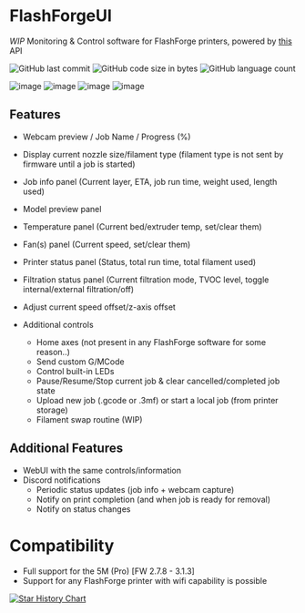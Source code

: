 # FlashForgeUI
*WIP* Monitoring &amp; Control software for FlashForge printers, powered by [this](https://github.com/GhostTypes/ff-5mp-api) API

![GitHub last commit](https://img.shields.io/github/last-commit/Parallel-7/FlashForgeUI)
![GitHub code size in bytes](https://img.shields.io/github/languages/code-size/Parallel-7/FlashForgeUI)
![GitHub language count](https://img.shields.io/github/languages/count/Parallel-7/FlashForgeUI)

![image](https://github.com/user-attachments/assets/6c7298f7-7e8f-45d0-b92b-210a944407ca)
![image](https://github.com/user-attachments/assets/ab6d4007-a5ee-4344-a403-3a22f3fb3c21)
![image](https://github.com/user-attachments/assets/97f5e9b0-004c-41ff-99d9-86570c5572e4)
![image](https://github.com/user-attachments/assets/4970d19d-c640-46fe-b3b6-c673b811ed6a)


## Features
-  Webcam preview / Job Name / Progress (%)
-  Display current nozzle size/filament type (filament type is not sent by firmware until a job is started)
-  Job info panel (Current layer, ETA, job run time, weight used, length used)
-  Model preview panel
-  Temperature panel (Current bed/extruder temp, set/clear them)
-  Fan(s) panel (Current speed, set/clear them)
-  Printer status panel (Status, total run time, total filament used)
-  Filtration status panel (Current filtration mode, TVOC level, toggle internal/external filtration/off)
-  Adjust current speed offset/z-axis offset

- Additional controls
   - Home axes (not present in any FlashForge software for some reason..)
   - Send custom G/MCode 
   - Control built-in LEDs
   - Pause/Resume/Stop current job & clear cancelled/completed job state
   - Upload new job (.gcode or .3mf) or start a local job (from printer storage)
   - Filament swap routine (WIP)

## Additional Features
-  WebUI with the same controls/information
-  Discord notifications
    - Periodic status updates (job info + webcam capture)
    - Notify on print completion (and when job is ready for removal)
    - Notify on status changes
   
# Compatibility
- Full support for the 5M (Pro) [FW 2.7.8 - 3.1.3]
- Support for any FlashForge printer with wifi capability is possible


<a href="https://star-history.com/#Parallel-7/FlashForgeUI&Date">
 <picture>
   <source media="(prefers-color-scheme: dark)" srcset="https://api.star-history.com/svg?repos=Parallel-7/FlashForgeUI&type=Date&theme=dark" />
   <source media="(prefers-color-scheme: light)" srcset="https://api.star-history.com/svg?repos=Parallel-7/FlashForgeUI&type=Date" />
   <img alt="Star History Chart" src="https://api.star-history.com/svg?repos=Parallel-7/FlashForgeUI&type=Date" />
 </picture>
</a>
